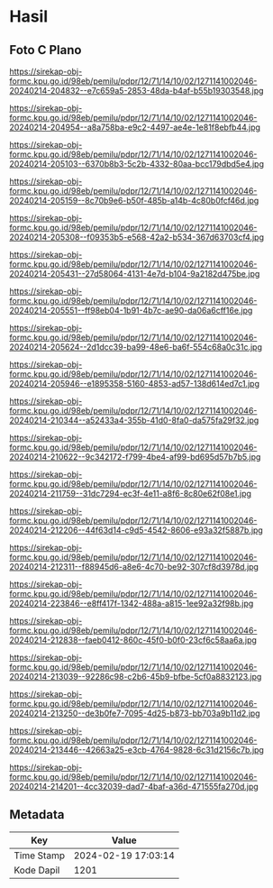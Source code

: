 # Hasil

## Foto C Plano

https://sirekap-obj-formc.kpu.go.id/98eb/pemilu/pdpr/12/71/14/10/02/1271141002046-20240214-204832--e7c659a5-2853-48da-b4af-b55b19303548.jpg

https://sirekap-obj-formc.kpu.go.id/98eb/pemilu/pdpr/12/71/14/10/02/1271141002046-20240214-204954--a8a758ba-e9c2-4497-ae4e-1e81f8ebfb44.jpg

https://sirekap-obj-formc.kpu.go.id/98eb/pemilu/pdpr/12/71/14/10/02/1271141002046-20240214-205103--6370b8b3-5c2b-4332-80aa-bcc179dbd5e4.jpg

https://sirekap-obj-formc.kpu.go.id/98eb/pemilu/pdpr/12/71/14/10/02/1271141002046-20240214-205159--8c70b9e6-b50f-485b-a14b-4c80b0fcf46d.jpg

https://sirekap-obj-formc.kpu.go.id/98eb/pemilu/pdpr/12/71/14/10/02/1271141002046-20240214-205308--f09353b5-e568-42a2-b534-367d63703cf4.jpg

https://sirekap-obj-formc.kpu.go.id/98eb/pemilu/pdpr/12/71/14/10/02/1271141002046-20240214-205431--27d58064-4131-4e7d-b104-9a2182d475be.jpg

https://sirekap-obj-formc.kpu.go.id/98eb/pemilu/pdpr/12/71/14/10/02/1271141002046-20240214-205551--ff98eb04-1b91-4b7c-ae90-da06a6cff16e.jpg

https://sirekap-obj-formc.kpu.go.id/98eb/pemilu/pdpr/12/71/14/10/02/1271141002046-20240214-205624--2d1dcc39-ba99-48e6-ba6f-554c68a0c31c.jpg

https://sirekap-obj-formc.kpu.go.id/98eb/pemilu/pdpr/12/71/14/10/02/1271141002046-20240214-205946--e1895358-5160-4853-ad57-138d614ed7c1.jpg

https://sirekap-obj-formc.kpu.go.id/98eb/pemilu/pdpr/12/71/14/10/02/1271141002046-20240214-210344--a52433a4-355b-41d0-8fa0-da575fa29f32.jpg

https://sirekap-obj-formc.kpu.go.id/98eb/pemilu/pdpr/12/71/14/10/02/1271141002046-20240214-210622--9c342172-f799-4be4-af99-bd695d57b7b5.jpg

https://sirekap-obj-formc.kpu.go.id/98eb/pemilu/pdpr/12/71/14/10/02/1271141002046-20240214-211759--31dc7294-ec3f-4e11-a8f6-8c80e62f08e1.jpg

https://sirekap-obj-formc.kpu.go.id/98eb/pemilu/pdpr/12/71/14/10/02/1271141002046-20240214-212206--44f63d14-c9d5-4542-8606-e93a32f5887b.jpg

https://sirekap-obj-formc.kpu.go.id/98eb/pemilu/pdpr/12/71/14/10/02/1271141002046-20240214-212311--f88945d6-a8e6-4c70-be92-307cf8d3978d.jpg

https://sirekap-obj-formc.kpu.go.id/98eb/pemilu/pdpr/12/71/14/10/02/1271141002046-20240214-223846--e8ff417f-1342-488a-a815-1ee92a32f98b.jpg

https://sirekap-obj-formc.kpu.go.id/98eb/pemilu/pdpr/12/71/14/10/02/1271141002046-20240214-212838--faeb0412-860c-45f0-b0f0-23cf6c58aa6a.jpg

https://sirekap-obj-formc.kpu.go.id/98eb/pemilu/pdpr/12/71/14/10/02/1271141002046-20240214-213039--92286c98-c2b6-45b9-bfbe-5cf0a8832123.jpg

https://sirekap-obj-formc.kpu.go.id/98eb/pemilu/pdpr/12/71/14/10/02/1271141002046-20240214-213250--de3b0fe7-7095-4d25-b873-bb703a9b11d2.jpg

https://sirekap-obj-formc.kpu.go.id/98eb/pemilu/pdpr/12/71/14/10/02/1271141002046-20240214-213446--42663a25-e3cb-4764-9828-6c31d2156c7b.jpg

https://sirekap-obj-formc.kpu.go.id/98eb/pemilu/pdpr/12/71/14/10/02/1271141002046-20240214-214201--4cc32039-dad7-4baf-a36d-471555fa270d.jpg


## Metadata

| Key        | Value               |
| ---------- | ------------------- |
| Time Stamp | 2024-02-19 17:03:14 |
| Kode Dapil | 1201                |



